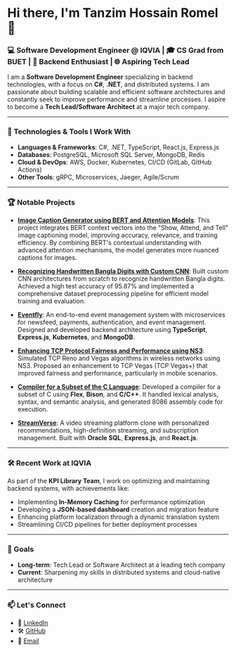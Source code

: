 # Hi there, I'm Tanzim Hossain Romel 👋

### 💻 Software Development Engineer @ IQVIA | 🎓 CS Grad from BUET | 🚀 Backend Enthusiast | 🌐 Aspiring Tech Lead

I am a **Software Development Engineer** specializing in backend technologies, with a focus on **C#**, **.NET**, and distributed systems. I am passionate about building scalable and efficient software architectures and constantly seek to improve performance and streamline processes. I aspire to become a **Tech Lead/Software Architect** at a major tech company.

---

### 🔧 Technologies & Tools I Work With

- **Languages & Frameworks**: C#, .NET, TypeScript, React.js, Express.js
- **Databases**: PostgreSQL, Microsoft SQL Server, MongoDB, Redis
- **Cloud & DevOps**: AWS, Docker, Kubernetes, CI/CD (GitLab, GitHub Actions)
- **Other Tools**: gRPC, Microservices, Jaeger, Agile/Scrum

---

### 🏆 Notable Projects

- **[Image Caption Generator using BERT and Attention Models](#)**: This project integrates BERT context vectors into the "Show, Attend, and Tell" image captioning model, improving accuracy, relevance, and training efficiency. By combining BERT's contextual understanding with advanced attention mechanisms, the model generates more nuanced captions for images.

- **[Recognizing Handwritten Bangla Digits with Custom CNN](#)**: Built custom CNN architectures from scratch to recognize handwritten Bangla digits. Achieved a high test accuracy of 95.87% and implemented a comprehensive dataset preprocessing pipeline for efficient model training and evaluation.

- **[Eventfly](https://github.com/eventfly/Microservices)**: An end-to-end event management system with microservices for newsfeed, payments, authentication, and event management. Designed and developed backend architecture using **TypeScript**, **Express.js**, **Kubernetes**, and **MongoDB**.

- **[Enhancing TCP Protocol Fairness and Performance using NS3](#)**: Simulated TCP Reno and Vegas algorithms in wireless networks using NS3. Proposed an enhancement to TCP Vegas (TCP Vegas+) that improved fairness and performance, particularly in mobile scenarios.

- **[Compiler for a Subset of the C Language](#)**: Developed a compiler for a subset of C using **Flex**, **Bison**, and **C/C++**. It handled lexical analysis, syntax, and semantic analysis, and generated 8086 assembly code for execution.

- **[StreamVerse](https://github.com/thr0m3l/netflix)**: A video streaming platform clone with personalized recommendations, high-definition streaming, and subscription management. Built with **Oracle SQL**, **Express.js**, and **React.js**.

---

### 🛠️ Recent Work at IQVIA

As part of the **KPI Library Team**, I work on optimizing and maintaining backend systems, with achievements like:

- Implementing **In-Memory Caching** for performance optimization
- Developing a **JSON-based dashboard** creation and migration feature
- Enhancing platform localization through a dynamic translation system
- Streamlining CI/CD pipelines for better deployment processes

---

### 🎯 Goals

- **Long-term**: Tech Lead or Software Architect at a leading tech company
- **Current**: Sharpening my skills in distributed systems and cloud-native architecture

---

### 📫 Let's Connect

- 💼 [LinkedIn](https://www.linkedin.com/in/r0m3l)
- 🛠️ [GitHub](https://github.com/thr0m3l)
- 📧 [Email](mailto:romel.rcs@gmail.com)
